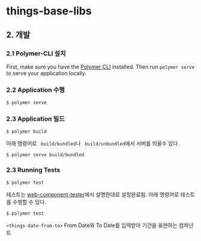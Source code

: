 # things-base-libs

## 2. 개발
### 2.1 Polymer-CLI 설치

First, make sure you have the [Polymer CLI](https://www.npmjs.com/package/polymer-cli) installed. Then run `polymer serve` to serve your application locally.

### 2.2 Application 수행

```
$ polymer serve
```

### 2.3 Application 빌드

```
$ polymer build
```

아래 명령어로 ` build/bundled`나 ` build/unbundled`에서 서버를 띄울수 있다.

```
$ polymer serve build/bundled
```

### 2.3 Running Tests

```
$ polymer test
```

테스트는 [web-component-tester](https://github.com/Polymer/web-component-tester)에서 설명한데로 설정완료됨.
아래 명령어로 테스트를 수행할 수 있다.
```
$ polymer test
```
`<things-date-from-to>` From Date와 To Date를 입력받아 기간을 표현하는 컴퍼넌트
